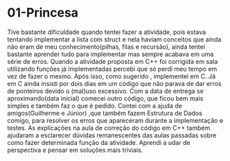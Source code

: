 
# 01-Princesa


   Tive bastante dificuldade quando tentei fazer a atividade, pois estava tentando implementar a lista com struct e nela haviam conceitos que ainda não eram de meu conhecimento(pilhas, filas e recursão), ainda tentei bastante aprender tudo para implementar mas sempre acabava em uma série de erros. Quando a atividade proposta em C++ foi corrigida em sala utilizando funções já implementadas percebi que só perdi meu tempo em vez de fazer o mesmo. Após isso, como sugerido , implementei em C.  Já em C ainda insisti por dois dias em um código que não parava de dar erros de ponteiros devido o (mal)uso excessivo. Com a data de entrega se aproximando(data inicial) comecei outro código, que ficou bem mais simples e também faz o que é pedido.
    Contei com a ajuda de amigos(Guilherme e Júnior) ,que também fazem Estrutura de Dados comigo, para resolver os erros que apareceram durante a implementação e testes. As explicações na aula de correção do código em C++ também ajudaram a esclarecer dúvidas remanescentes das aulas passadas sobre como fazer determinada função da atividade. Aprendi a udar de perspectiva e pensar em soluções mais triviais.


